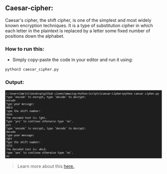 ## Caesar-cipher:
Caesar's cipher, the shift cipher, is one of the simplest and most widely known encryption techniques. It is a type of substitution cipher in which each letter in the plaintext is replaced by a letter some fixed number of positions down the alphabet.


### How to run this:

- Simply copy-paste the code in your editor and run it using:

```python
python3 caesar_cipher.py
```

### Output:

![](output.png)

> Learn more about this [here.](https://www.youtube.com/watch?v=fR8rVR72a6o)
